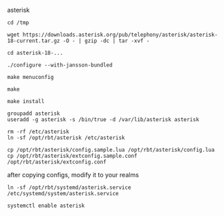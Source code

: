 asterisk

```
cd /tmp

wget https://downloads.asterisk.org/pub/telephony/asterisk/asterisk-18-current.tar.gz -O - | gzip -dc | tar -xvf -

cd asterisk-18-...

./configure --with-jansson-bundled

make menuconfig

make

make install
```

```
groupadd asterisk
useradd -g asterisk -s /bin/true -d /var/lib/asterisk asterisk
```

```
rm -rf /etc/asterisk
ln -sf /opt/rbt/asterisk /etc/asterisk
```

```
cp /opt/rbt/asterisk/config.sample.lua /opt/rbt/asterisk/config.lua
cp /opt/rbt/asterisk/extconfig.sample.conf /opt/rbt/asterisk/extconfig.conf
```

after copying configs, modify it to your realms

```
ln -sf /opt/rbt/systemd/asterisk.service /etc/systemd/system/asterisk.service
```

```
systemctl enable asterisk
```